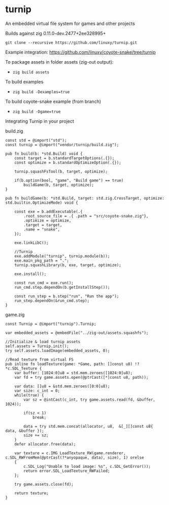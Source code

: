 # turnip
An embedded virtual file system for games and other projects

Builds against zig 0.11.0-dev.2477+2ee328995+

```git clone --recursive https://github.com/linuxy/turnip.git```

Example integration:
https://github.com/linuxy/coyote-snake/tree/turnip

To package assets in folder assets (zig-out output):
* `zig build assets`

To build examples
* `zig build -Dexamples=true`

To build coyote-snake example (from branch)
* `zig build -Dgame=true`

Integrating Turnip in your project

build.zig
```Zig
const std = @import("std");
const turnip = @import("vendor/turnip/build.zig");

pub fn build(b: *std.Build) void {
    const target = b.standardTargetOptions(.{});
    const optimize = b.standardOptimizeOption(.{});

    turnip.squashFsTool(b, target, optimize);

    if(b.option(bool, "game", "Build game") == true)
        buildGame(b, target, optimize);
}

pub fn buildGame(b: *std.Build, target: std.zig.CrossTarget, optimize: std.builtin.OptimizeMode) void {

    const exe = b.addExecutable(.{
        .root_source_file = .{ .path = "src/coyote-snake.zig"},
        .optimize = optimize,
        .target = target,
        .name = "snake",
    });

    exe.linkLibC();

    //Turnip
    exe.addModule("turnip", turnip.module(b));
    exe.main_pkg_path = ".";
    turnip.squashLibrary(b, exe, target, optimize);

    exe.install();

    const run_cmd = exe.run();
    run_cmd.step.dependOn(b.getInstallStep());

    const run_step = b.step("run", "Run the app");
    run_step.dependOn(&run_cmd.step);
}
```

game.zig
```Zig
const Turnip = @import("turnip").Turnip;

var embedded_assets = @embedFile("../zig-out/assets.squashfs");

//Initialize & load turnip assets
self.assets = Turnip.init();
try self.assets.loadImage(embedded_assets, 0);

//Read texture from virtual FS
pub inline fn loadTexture(game: *Game, path: []const u8) !?*c.SDL_Texture {
    var buffer: [1024:0]u8 = std.mem.zeroes([1024:0]u8);
    var fd = try game.assets.open(@ptrCast([*]const u8, path));

    var data: []u8 = &std.mem.zeroes([0:0]u8);
    var size: c_int = 0;
    while(true) {
        var sz = @intCast(c_int, try game.assets.read(fd, &buffer, 1024));

        if(sz < 1)
            break;

        data = try std.mem.concat(allocator, u8,  &[_][]const u8{ data, &buffer });
        size += sz;
    }
    defer allocator.free(data);

    var texture = c.IMG_LoadTexture_RW(game.renderer, c.SDL_RWFromMem(@ptrCast(?*anyopaque, data), size), 1) orelse
    {
        c.SDL_Log("Unable to load image: %s", c.SDL_GetError());
        return error.SDL_LoadTexture_RWFailed;
    };

    try game.assets.close(fd);

    return texture;
}

```

